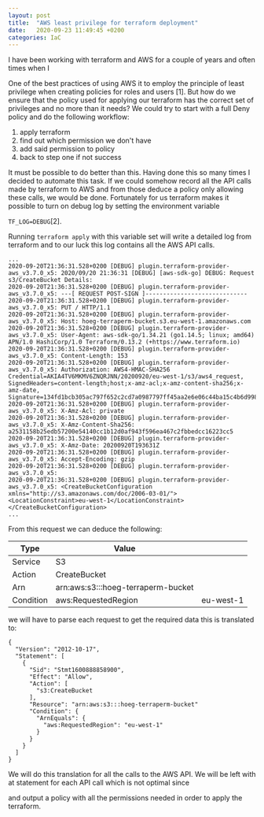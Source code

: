 ```yaml
---
layout: post
title:  "AWS least privilege for terraform deployment"
date:   2020-09-23 11:49:45 +0200
categories: IaC
---
```


I have been working with terraform and AWS for a couple of years and often times when I 

One of the best practices of using AWS it to employ the principle of least privilege when creating policies for roles and users [1]. But how do we ensure that the policy used for applying our terraform has the correct set of privileges and no more than it needs? We could try to start with a full Deny policy and do the following workflow:

1. apply terraform
2. find out which permission we don't have
3. add said permission to policy
4. back to step one if not success

It must be possible to do better than this. Having done this so many times I decided to automate this task. If we could somehow record all the API calls made by terraform to AWS and from those deduce a policy only allowing these calls, we would be done. Fortunately for us terraform makes it possible to turn on debug log by setting the environment variable

`TF_LOG=DEBUG`[2].

Running `terraform apply` with this variable set will write a detailed log from terraform and to our luck this log contains all the AWS API calls.

```
...
2020-09-20T21:36:31.528+0200 [DEBUG] plugin.terraform-provider-aws_v3.7.0_x5: 2020/09/20 21:36:31 [DEBUG] [aws-sdk-go] DEBUG: Request s3/CreateBucket Details:
2020-09-20T21:36:31.528+0200 [DEBUG] plugin.terraform-provider-aws_v3.7.0_x5: ---[ REQUEST POST-SIGN ]-----------------------------
2020-09-20T21:36:31.528+0200 [DEBUG] plugin.terraform-provider-aws_v3.7.0_x5: PUT / HTTP/1.1
2020-09-20T21:36:31.528+0200 [DEBUG] plugin.terraform-provider-aws_v3.7.0_x5: Host: hoeg-terraperm-bucket.s3.eu-west-1.amazonaws.com
2020-09-20T21:36:31.528+0200 [DEBUG] plugin.terraform-provider-aws_v3.7.0_x5: User-Agent: aws-sdk-go/1.34.21 (go1.14.5; linux; amd64) APN/1.0 HashiCorp/1.0 Terraform/0.13.2 (+https://www.terraform.io)
2020-09-20T21:36:31.528+0200 [DEBUG] plugin.terraform-provider-aws_v3.7.0_x5: Content-Length: 153
2020-09-20T21:36:31.528+0200 [DEBUG] plugin.terraform-provider-aws_v3.7.0_x5: Authorization: AWS4-HMAC-SHA256 Credential=AKIA4TV6MKMV6ZNQRJNN/20200920/eu-west-1/s3/aws4_request, SignedHeaders=content-length;host;x-amz-acl;x-amz-content-sha256;x-amz-date, Signature=134fd1bcb305ac797f652c2cd7a0987797ff45aa2e6e06c44ba15c4b6d998f4b
2020-09-20T21:36:31.528+0200 [DEBUG] plugin.terraform-provider-aws_v3.7.0_x5: X-Amz-Acl: private
2020-09-20T21:36:31.528+0200 [DEBUG] plugin.terraform-provider-aws_v3.7.0_x5: X-Amz-Content-Sha256: a2531158b25edb57200e54140cc1b12d0af943f596ea467c2fbbedcc16223cc5
2020-09-20T21:36:31.528+0200 [DEBUG] plugin.terraform-provider-aws_v3.7.0_x5: X-Amz-Date: 20200920T193631Z
2020-09-20T21:36:31.528+0200 [DEBUG] plugin.terraform-provider-aws_v3.7.0_x5: Accept-Encoding: gzip
2020-09-20T21:36:31.528+0200 [DEBUG] plugin.terraform-provider-aws_v3.7.0_x5: 
2020-09-20T21:36:31.528+0200 [DEBUG] plugin.terraform-provider-aws_v3.7.0_x5: <CreateBucketConfiguration xmlns="http://s3.amazonaws.com/doc/2006-03-01/"><LocationConstraint>eu-west-1</LocationConstraint></CreateBucketConfiguration>
...
```
From this request we can deduce the following:

| Type       | Value                               |            |
|---         |---                                  |---         |
| Service    | S3                                  |            |
| Action     | CreateBucket                        |            |
| Arn        | arn:aws:s3:::hoeg-terraperm-bucket  |            |
| Condition  | aws:RequestedRegion                 | eu-west-1  |

we will have to parse each request to get the required data
this is translated to:

```
{
  "Version": "2012-10-17",
  "Statement": [
    {
      "Sid": "Stmt1600888858900",
      "Effect": "Allow",
      "Action": [
        "s3:CreateBucket
      ],
      "Resource": "arn:aws:s3:::hoeg-terraperm-bucket"
      "Condition": {
        "ArnEquals": {
          "aws:RequestedRegion": "eu-west-1"
        }
      }
    }
  ]
}
```

We will do this translation for all the calls to the AWS API. We will be left with at statement for each API call which is not optimal since  

and output a policy with all the permissions needed in order to apply the terraform.

